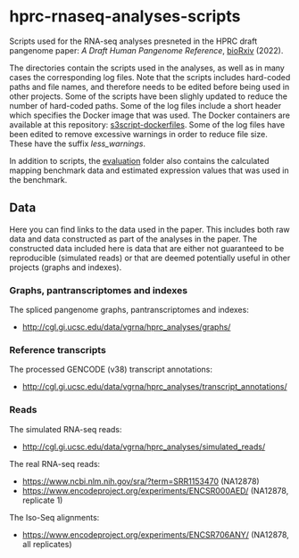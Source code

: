 # hprc-rnaseq-analyses-scripts
Scripts used for the RNA-seq analyses presneted in the HPRC draft pangenome paper: *A Draft Human Pangenome Reference*, [bioRxiv](https://www.biorxiv.org/content/10.1101/2022.07.09.499321v1.full) (2022).

The directories contain the scripts used in the analyses, as well as in many cases the corresponding log files. Note that the scripts includes hard-coded paths and file names, and therefore needs to be edited before being used in other projects. Some of the scripts have been slighly updated to reduce the number of hard-coded paths. Some of the log files include a short header which specifies the Docker image that was used. The Docker containers are available at this repository: [s3script-dockerfiles](https://github.com/jonassibbesen/s3script-dockerfiles). Some of the log files have been edited to remove excessive warnings in order to reduce file size. These have the suffix *less_warnings*. 

In addition to scripts, the [evaluation](https://github.com/jonassibbesen/hprc-rnaseq-analyses-scripts/tree/main/evaluation) folder also contains the calculated mapping benchmark data and estimated expression values that was used in the benchmark.

## Data

Here you can find links to the data used in the paper. This includes both raw data and data constructed as part of the analyses in the paper. The constructed data included here is data that are either not guaranteed to be reproducible (simulated reads) or that are deemed potentially useful in other projects (graphs and indexes).

### Graphs, pantranscriptomes and indexes

The spliced pangenome graphs, pantranscriptomes and indexes:

* http://cgl.gi.ucsc.edu/data/vgrna/hprc_analyses/graphs/

### Reference transcripts

The processed GENCODE (v38) transcript annotations:

* http://cgl.gi.ucsc.edu/data/vgrna/hprc_analyses/transcript_annotations/

### Reads

The simulated RNA-seq reads:

* http://cgl.gi.ucsc.edu/data/vgrna/hprc_analyses/simulated_reads/

The real RNA-seq reads:

* https://www.ncbi.nlm.nih.gov/sra/?term=SRR1153470 (NA12878)
* https://www.encodeproject.org/experiments/ENCSR000AED/ (NA12878, replicate 1)

The Iso-Seq alignments:

* https://www.encodeproject.org/experiments/ENCSR706ANY/ (NA12878, all replicates)
